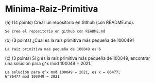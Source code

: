 # Minima-Raiz-Primitiva

(a) (14 points) Crear un repositorio en Github (con README.md).

    Se creo el repositorio en github con README.md
  
(b) (3 points) ¿Cual es la raíz primitiva más pequeña de 100049?

    La raiz primitiva mas pequeña de 100049 es 6
  
(c) (3 points) Si g es la raíz primitiva más pequeña de 100049, encontrar una solución para g^x mod 100049 = 2021.

    La solución para g^x mod 100049 = 2021, es x = 86477; 
    6^86477 mod 100049 = 2021
  
